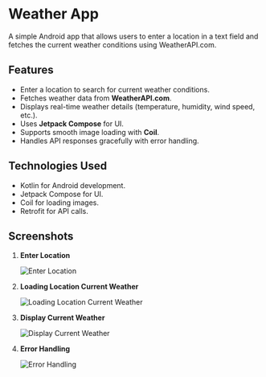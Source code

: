# Weather App

A simple Android app that allows users to enter a location in a text field and fetches the current weather conditions using WeatherAPI.com.

## Features

- Enter a location to search for current weather conditions.
- Fetches weather data from **WeatherAPI.com**.
- Displays real-time weather details (temperature, humidity, wind speed, etc.).
- Uses **Jetpack Compose** for UI.
- Supports smooth image loading with **Coil**.
- Handles API responses gracefully with error handling.

## Technologies Used

- Kotlin for Android development.
- Jetpack Compose for UI.
- Coil for loading images.
- Retrofit for API calls.

## Screenshots

1. **Enter Location**  

   ![Enter Location](screenshots/Enter.jpeg)

2. **Loading Location Current Weather** 

   ![Loading Location Current Weather](screenshots/Loading.jpeg)

3. **Display Current Weather**  

   ![Display Current Weather](screenshots/Current.jpeg)

4. **Error Handling**  

   ![Error Handling](screenshots/Failed.jpeg)



